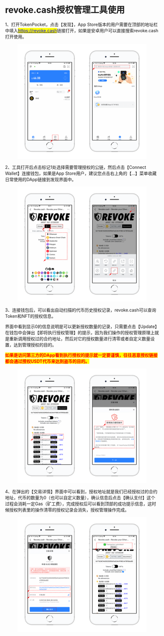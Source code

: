 # revoke.cash授权管理工具使用

1、打开TokenPocket，点击【发现】，App Store版本的用户需要在顶部的地址栏中填入[<mark style="color:blue;">https://revoke.cash</mark>](https://revoke.cash)链接打开，如果是安卓用户可以直接搜索revoke.cash打开使用。

<figure><img src="../../.gitbook/assets/1 (1).png" alt=""><figcaption></figcaption></figure>

2、工具打开后点击标记1处选择需要管理授权的公链，然后点击【Connect Wallet】连接钱包，如果是App Store用户，建议您点击右上角的【...】菜单收藏日常使用的DApp链接到发现界面中。

<figure><img src="../../.gitbook/assets/2 (1) (1).png" alt=""><figcaption></figcaption></figure>

3、连接钱包后，可以看出自动扫描的代币历史授权记录，revoke.cash可以查询Token和NFT的授权信息。

界面中看到显示0的信息说明是可以更新授权数量的记录，只需要点击【Update】在钱包中会弹出【即将执行授权管理】的提示，因为我们操作的授权管理原理上就是重新调用授权过的合约地址，然后对它的授权数量进行清零或者自定义数量设置，达到管理授权的目的。

<mark style="color:red;">**如果是访问第三方的DApp看到执行授权的提示就一定要谨慎，往往恶意授权链接都会通过授权USDT代币来达到盗币的目的。**</mark>

<figure><img src="../../.gitbook/assets/3 (1).png" alt=""><figcaption></figcaption></figure>

4、在弹出的【交易详情】界面中可以看到，授权地址就是我们已经授权过的合约地址，代币的数量为0（也可以自定义数量），确认信息后点击【确认支付】这个过程会消耗一定Gas（矿工费），完成授权后可以看到顶部的成功提示信息，这时候授权列表里的操作清零的授权记录会消失，授权管理操作完成。

<figure><img src="../../.gitbook/assets/4.png" alt=""><figcaption></figcaption></figure>
